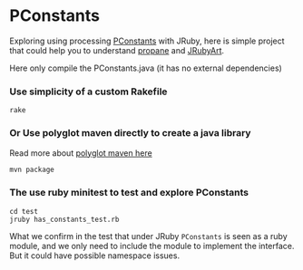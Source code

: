# PConstants

Exploring using processing [PConstants][pconstants] with JRuby, here is simple project that could help you to understand [propane][propane] and [JRubyArt][jruby_art].

Here only compile the PConstants.java (it has no external dependencies)

### Use simplicity of a custom Rakefile
```
rake
```

### Or Use polyglot maven directly to create a java library
Read more about [polyglot maven here][polyglot]

```bash
mvn package
```

### The use ruby minitest to test and explore PConstants
```
cd test
jruby has_constants_test.rb
```

What we confirm in the test that under JRuby `PConstants` is seen as a ruby module, and we only need to include the module to implement the interface. But it could have possible namespace issues.

[pconstants]:https://github.com/processing/processing/blob/master/core/src/processing/core/PConstants.java
[propane]:https://github.com/ruby-processing/propane
[jruby_art]:https://ruby-processing.github.io/JRubyArt/
[polyglot]:https://github.com/takari/polyglot-maven
